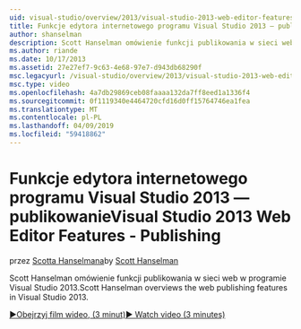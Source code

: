 ```yaml
---
uid: visual-studio/overview/2013/visual-studio-2013-web-editor-features-publishing
title: Funkcje edytora internetowego programu Visual Studio 2013 — publikowanie | Dokumentacja firmy Microsoft
author: shanselman
description: Scott Hanselman omówienie funkcji publikowania w sieci web w programie Visual Studio 2013.
ms.author: riande
ms.date: 10/17/2013
ms.assetid: 27e27ef7-9c63-4e68-97e7-d943db68290f
msc.legacyurl: /visual-studio/overview/2013/visual-studio-2013-web-editor-features-publishing
msc.type: video
ms.openlocfilehash: 4a7db29869ceb08faaaa132da7ff8eed1a1336f4
ms.sourcegitcommit: 0f1119340e4464720cfd16d0ff15764746ea1fea
ms.translationtype: MT
ms.contentlocale: pl-PL
ms.lasthandoff: 04/09/2019
ms.locfileid: "59418862"
---
```

# <a name="visual-studio-2013-web-editor-features---publishing"></a><span data-ttu-id="b3f82-103">Funkcje edytora internetowego programu Visual Studio 2013 — publikowanie</span><span class="sxs-lookup"><span data-stu-id="b3f82-103">Visual Studio 2013 Web Editor Features - Publishing</span></span>

<span data-ttu-id="b3f82-104">przez [Scotta Hanselmana](https://github.com/shanselman)</span><span class="sxs-lookup"><span data-stu-id="b3f82-104">by [Scott Hanselman](https://github.com/shanselman)</span></span>

<span data-ttu-id="b3f82-105">Scott Hanselman omówienie funkcji publikowania w sieci web w programie Visual Studio 2013.</span><span class="sxs-lookup"><span data-stu-id="b3f82-105">Scott Hanselman overviews the web publishing features in Visual Studio 2013.</span></span>

[<span data-ttu-id="b3f82-106">&#9654;Obejrzyj film wideo, (3 minut)</span><span class="sxs-lookup"><span data-stu-id="b3f82-106">&#9654; Watch video (3 minutes)</span></span>](https://channel9.msdn.com/Blogs/ASP-NET-Site-Videos/visual-studio-2013-web-editor-features-publishing)
